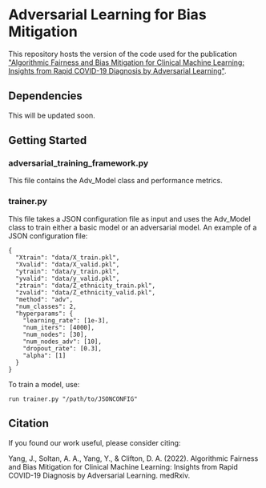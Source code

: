 # Adversarial Learning for Bias Mitigation

This repository hosts the version of the code used for the publication ["Algorithmic Fairness and Bias Mitigation for Clinical Machine Learning: Insights from Rapid COVID-19 Diagnosis by Adversarial Learning"](https://www.nature.com/articles/s41746-023-00805-y).

## Dependencies

This will be updated soon.

## Getting Started

### adversarial_training_framework.py

This file contains the Adv_Model class and performance metrics.

### trainer.py

This file takes a JSON configuration file as input and uses the Adv_Model class to train either a basic model or an adversarial model. An example of a JSON configuration file:

```
{
  "Xtrain": "data/X_train.pkl",
  "Xvalid": "data/X_valid.pkl",
  "ytrain": "data/y_train.pkl",
  "yvalid": "data/y_valid.pkl",
  "ztrain": "data/Z_ethnicity_train.pkl",
  "zvalid": "data/Z_ethnicity_valid.pkl",
  "method": "adv",
  "num_classes": 2,
  "hyperparams": {
    "learning_rate": [1e-3],
    "num_iters": [4000],
    "num_nodes": [30],
    "num_nodes_adv": [10],
    "dropout_rate": [0.3],
    "alpha": [1]
  }
}
```
To train a model, use:
```
run trainer.py "/path/to/JSONCONFIG"
```

## Citation

If you found our work useful, please consider citing:

Yang, J., Soltan, A. A., Yang, Y., & Clifton, D. A. (2022). Algorithmic Fairness and Bias Mitigation for Clinical Machine Learning: Insights from Rapid COVID-19 Diagnosis by Adversarial Learning. medRxiv.
